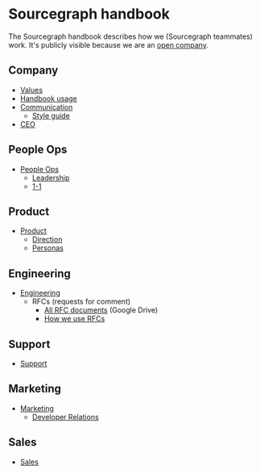 # Sourcegraph handbook

The Sourcegraph handbook describes how we (Sourcegraph teammates) work. It's publicly visible because we are an [open company](../company/open_source_open_company.md#open-company).

## Company

- [Values](values.md)
- [Handbook usage](usage.md)
- [Communication](communication/index.md)
  - [Style guide](communication/style_guide.md)
- [CEO](ceo/index.md)

## People Ops

- [People Ops](people-ops/index.md)
  - [Leadership](leadership/index.md)
  - [1-1](leadership/1-1.md)

## Product

- [Product](product/index.md)
  - [Direction](../direction/index.md)
  - [Personas](product/personas.md)

## Engineering

- [Engineering](engineering/index.md)
  - RFCs (requests for comment)
     - [All RFC documents](https://drive.google.com/drive/folders/1bip_pMeWePyNNdCEETRzoyMdLtntcNKR) (Google Drive)
     - [How we use RFCs](engineering/rfcs/index.md)


## Support

- [Support](support/index.md)

## Marketing

- [Marketing](marketing/index.md)
  - [Developer Relations](marketing/developer-relations/index.md)

## Sales

- [Sales](sales/index.md)
